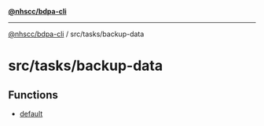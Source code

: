 [**@nhscc/bdpa-cli**](../../../README.md)

***

[@nhscc/bdpa-cli](../../../README.md) / src/tasks/backup-data

# src/tasks/backup-data

## Functions

- [default](functions/default.md)
